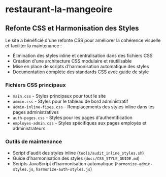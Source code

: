 # restaurant-la-mangeoire

## Refonte CSS et Harmonisation des Styles

Le site a bénéficié d'une refonte CSS pour améliorer la cohérence visuelle et faciliter la maintenance :

- Élimination des styles inline et centralisation dans des fichiers CSS
- Création d'une architecture CSS modulaire et réutilisable
- Mise en place de scripts d'harmonisation automatique des styles
- Documentation complète des standards CSS avec guide de style

### Fichiers CSS principaux

- `main.css` - Styles principaux pour tout le site
- `admin.css` - Styles pour le tableau de bord administratif
- `admin-inline-fixes.css` - Remplacements des styles inline dans les pages administratives
- `auth-pages.css` - Styles pour les pages d'authentification
- `employes-admin.css` - Styles spécifiques aux pages employés et administrateurs

### Outils de maintenance

- Script d'audit des styles inline (`tools/audit_inline_styles.sh`)
- Guide d'harmonisation des styles (`docs/CSS_STYLE_GUIDE.md`)
- Scripts JavaScript d'harmonisation automatique (`harmonize-admin-styles.js`, `harmonize-auth-styles.js`)
